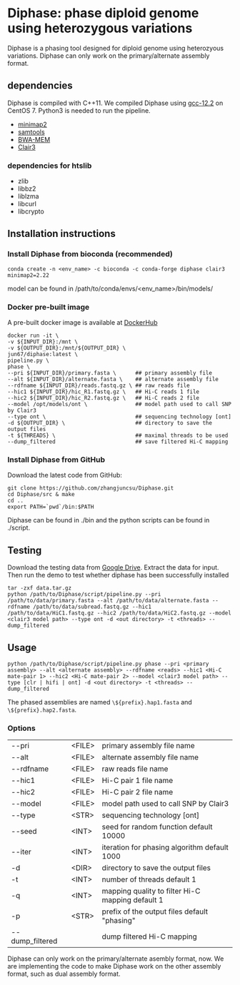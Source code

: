# Diphase: phase diploid genome using heterozygous variations
Diphase is a phasing tool designed for diploid genome using heterozyous variations. Diphase can only work on the primary/alternate assembly format.
## dependencies
Diphase is compiled with C++11. We compiled Diphase using [gcc-12.2](https://gcc.gnu.org/gcc-12/) on CentOS 7. Python3 is needed to run the pipeline.
- [minimap2](https://github.com/lh3/minimap2/)
- [samtools](https://github.com/samtools/samtools)
- [BWA-MEM](https://github.com/lh3/bwa)
- [Clair3](https://github.com/HKU-BAL/Clair3)
### dependencies for htslib
- zlib
- libbz2
- liblzma
- libcurl
- libcrypto
## Installation instructions
### Install Diphase from bioconda (recommended)
```
conda create -n <env_name> -c bioconda -c conda-forge diphase clair3 minimap2=2.22
```
model can be found in /path/to/conda/envs/<env_name>/bin/models/
### Docker pre-built image
A pre-built docker image is available at [DockerHub](https://hub.docker.com/repository/docker/jun67/diphase/general)
```
docker run -it \
-v ${INPUT_DIR}:/mnt \
-v ${OUTPUT_DIR}:/mnt/${OUTPUT_DIR} \
jun67/diphase:latest \
pipeline.py \
phase \
--pri ${INPUT_DIR}/primary.fasta \      ## primary assembly file
--alt ${INPUT_DIR}/alternate.fasta \    ## alternate assembly file
--rdfname ${INPUT_DIR}/reads.fastq.gz \ ## raw reads file
--hic1 ${INPUT_DIR}/hic_R1.fastq.gz \   ## Hi-C reads 1 file
--hic2 ${INPUT_DIR}/hic_R2.fastq.gz \   ## Hi-C reads 2 file
--model /opt/models/ont \               ## model path used to call SNP by Clair3
--type ont \                            ## sequencing technology [ont]
-d ${OUTPUT_DIR} \                      ## directory to save the output files
-t ${THREADS} \                         ## maximal threads to be used
--dump_filtered                         ## save filtered Hi-C mapping
```
### Install Diphase from GitHub
Download the latest code from GitHub:
```
git clone https://github.com/zhangjuncsu/Diphase.git
cd Diphase/src & make
cd ..
export PATH=`pwd`/bin:$PATH
```
Diphase can be found in ./bin and the python scripts can be found in ./script.
## Testing
Download the testing data from [Google Drive](https://drive.google.com/file/d/1rvvWr4t4ZjbuJPP6PrLujh6FHxRmKE5e/view?usp=drive_link). Extract the data for input. Then run the demo to test whether diphase has been successfully installed
```
tar -zxf data.tar.gz
python /path/to/Diphase/script/pipeline.py --pri /path/to/data/primary.fasta --alt /path/to/data/alternate.fasta --rdfname /path/to/data/subread.fastq.gz --hic1 /path/to/data/HiC1.fastq.gz --hic2 /path/to/data/HiC2.fastq.gz --model <clair3 model path> --type ont -d <out directory> -t <threads> --dump_filtered
```
## Usage
```
python /path/to/Diphase/script/pipeline.py phase --pri <primary assembly> --alt <alternate assembly> --rdfname <reads> --hic1 <Hi-C mate-pair 1> --hic2 <Hi-C mate-pair 2> --model <clair3 model path> --type [clr | hifi | ont] -d <out directory> -t <threads> --dump_filtered
```
The phased assemblies are named ```\${prefix}.hap1.fasta``` and ```\${prefix}.hap2.fasta```.
### Options
| | | |
| :--- | :--- | :---|
| --pri | \<FILE> | primary assembly file name 
--alt | \<FILE> | alternate assembly file name |
--rdfname | \<FILE> | raw reads file name |
--hic1 | \<FILE> | Hi-C pair 1 file name |
--hic2 | \<FILE> | Hi-C pair 2 file name |
--model | \<FILE> | model path used to call SNP by Clair3 |
--type | \<STR> | sequencing technology [ont] |
--seed | \<INT> | seed for random function default 10000 |
--iter | \<INT> | iteration for phasing algorithm default 1000 |
-d | \<DIR> | directory to save the output files |
-t | \<INT> | number of threads default 1 |
-q | \<INT> | mapping quality to filter Hi-C mapping default 1 |
-p | \<STR> | prefix of the output files default "phasing" |
--dump_filtered | | dump filtered Hi-C mapping

Diphase can only work on the primary/alternate asembly format, now. We are implementing the code to make Diphase work on the other assembly format, such as dual assembly format.
